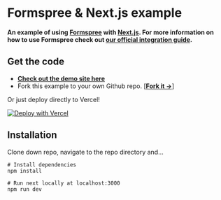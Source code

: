 # Formspree & Next.js example

**An example of using [Formspree](https://formspree.io) with [Next.js](https://nextjs.org). For more information on how to use Formspree check out [our official integration guide](https://formspree.io/guides/nextjs/).**

## Get the code

- **[Check out the demo site here](https://formspree-example-next.vercel.app/)**
- Fork this example to your own Github repo. [**[Fork it &rarr;](https://github.com/formspree/formspree-example-next/fork)**]

Or just deploy directly to Vercel!

[![Deploy with Vercel](https://vercel.com/button)](https://vercel.com/new/clone?repository-url=https://github.com/formspree/formspree-example-next/tree/main&project-name=nextjs-with-formspree&repo-name=nextjs-with-formspree&demo-title=Next%20Site%20with%20Contact%20Form&demo-description=A%20Nextjs%20website%20with%20a%20simple%20contact%20form%20powered%20by%20Formspree&demo-url=https%3A%2F%2Fformspree-example-next.vercel.app%2F&integration-ids=oac_SOUPsixV2TP6CkvfaB91Jhri)

## Installation

Clone down repo, navigate to the repo directory and…

```shell
# Install dependencies
npm install

# Run next locally at localhost:3000
npm run dev
```
